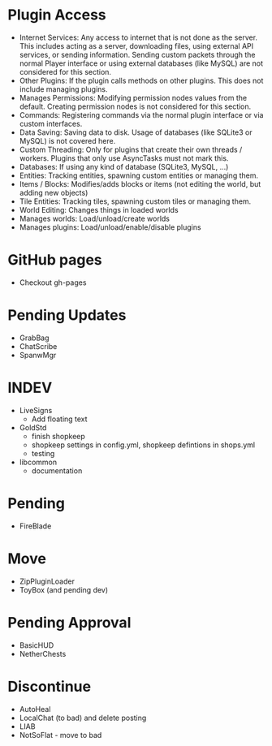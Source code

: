 # Plugin Access

* Internet Services: Any access to internet that is not done as the
  server. This includes acting as a server, downloading files, using
  external API services, or sending information. Sending custom
  packets through the normal Player interface or using external
  databases (like MySQL) are not considered for this section.
* Other Plugins: If the plugin calls methods on other plugins. This
  does not include managing plugins.
* Manages Permissions: Modifying permission nodes values from the
  default. Creating permission nodes is not considered for this
  section.
* Commands: Registering commands via the normal plugin interface or
  via custom interfaces.
* Data Saving: Saving data to disk. Usage of databases (like SQLite3
  or MySQL) is not covered here.
* Custom Threading: Only for plugins that create their own threads /
  workers. Plugins that only use AsyncTasks must not mark this.
* Databases: If using any kind of database (SQLite3, MySQL, ...)
* Entities: Tracking entities, spawning custom entities or managing
  them.
* Items / Blocks: Modifies/adds blocks or items (not editing the
  world, but adding new objects)
* Tile Entities: Tracking tiles, spawning custom tiles or managing
  them.
* World Editing: Changes things in loaded worlds
* Manages worlds: Load/unload/create worlds
* Manages plugins: Load/unload/enable/disable plugins

# GitHub pages

* Checkout gh-pages

# Pending Updates

- GrabBag
- ChatScribe
- SpanwMgr

# INDEV

- LiveSigns
  - Add floating text
- GoldStd
  - finish shopkeep
  - shopkeep settings in config.yml, shopkeep defintions in shops.yml
  - testing
- libcommon
  - documentation

# Pending

- FireBlade

# Move

- ZipPluginLoader
- ToyBox (and pending dev)

# Pending Approval

- BasicHUD
- NetherChests

# Discontinue

- AutoHeal
- LocalChat (to bad) and delete posting
- LIAB
- NotSoFlat - move to bad

